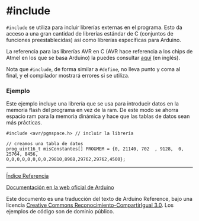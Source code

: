 # #include

```#include``` se utiliza para incluir librerías externas en el programa. Esto da acceso a una gran cantidad de librerías estándar de C (conjuntos de funciones preestablecidas) así como librerías específicas para Arduino.

La referencia para las librerías AVR en C (AVR hace referencia a los chips de Atmel en los que se basa Arduino) la puedes consultar [aquí](http://www.nongnu.org/avr-libc/user-manual/modules.html) (en inglés).

Nota que ```#include```, de forma similar a ```#define```, no lleva punto y coma al final, y el compilador mostrará errores si se utiliza.

### Ejemplo

Este ejemplo incluye una librería que se usa para introducir datos en la memoria flash del programa en vez de la ram. De este modo se ahorra espacio ram para la memoria dinámica y hace que las tablas de datos sean más prácticas.

```Arduino
#include <avr/pgmspace.h> // incluir la librería

// creamos una tabla de datos
prog_uint16_t misConstantes[] PROGMEM = {0, 21140, 702  , 9128,  0, 25764, 8456,
0,0,0,0,0,0,0,0,29810,8968,29762,29762,4500};
```

-------------------------

[Índice Referencia](https://github.com/Hector-G/WIP/blob/master/Arduino/Reference.md)


[Documentación en la web oficial de Arduino](https://www.arduino.cc/en/Reference/Include)

Este documento es una traducción del texto de Arduino Reference, bajo una licencia [Creative Commons Reconocimiento-CompartirIgual 3.0](https://creativecommons.org/licenses/by-sa/3.0/es/). Los ejemplos de código son de dominio público.
